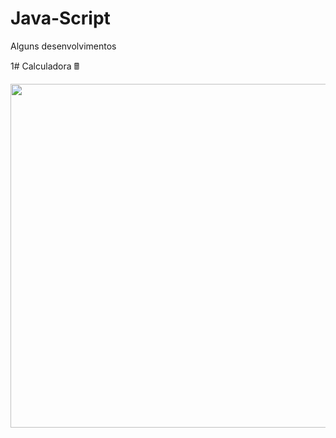 # Java-Script
Alguns desenvolvimentos

1# Calculadora 🖩

 <img  height="550em" width="550em" src="![Screenshot_2](https://user-images.githubusercontent.com/78491224/208687393-d1d411ff-9c39-4b40-917d-f3dd2af4d0b9.png)"/>



